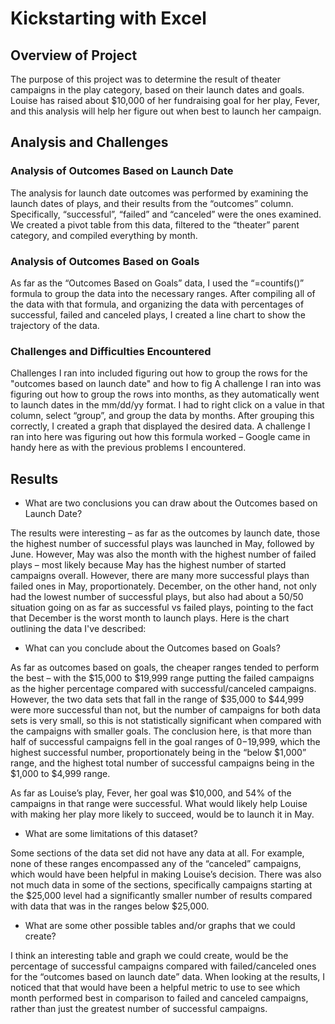 # Kickstarting with Excel

## Overview of Project

The purpose of this project was to determine the result of theater campaigns in the play category, based on their launch dates and goals. Louise has raised about $10,000 of her fundraising goal for her play, Fever, and this analysis will help her figure out when best to launch her campaign.

## Analysis and Challenges

### Analysis of Outcomes Based on Launch Date
The analysis for launch date outcomes was performed by examining the launch dates of plays, and their results from the “outcomes” column. Specifically, “successful”, “failed” and “canceled” were the ones examined. We created a pivot table from this data, filtered to the “theater” parent category, and compiled everything by month. 
	
### Analysis of Outcomes Based on Goals
As far as the “Outcomes Based on Goals” data, I used the “=countifs()” formula to group the data into the necessary ranges. After compiling all of the data with that formula, and organizing the data with percentages of successful, failed and canceled plays, I created a line chart to show the trajectory of the data.

### Challenges and Difficulties Encountered
Challenges I ran into included figuring out how to group the rows for the "outcomes based on launch date" and how to fig
A challenge I ran into was figuring out how to group the rows into months, as they automatically went to launch dates in the mm/dd/yy format. I had to right click on a value in that column, select “group”, and group the data by months. After grouping this correctly, I created a graph that displayed the desired data. 
A challenge I ran into here was figuring out how this formula worked – Google came in handy here as with the previous problems I encountered.

## Results 

- What are two conclusions you can draw about the Outcomes based on Launch Date?

The results were interesting – as far as the outcomes by launch date, those the highest number of successful plays was launched in May, followed by June. However, May was also the month with the highest number of failed plays – most likely because May has the highest number of started campaigns overall. However, there are many more successful plays than failed ones in May, proportionately. December, on the other hand, not only had the lowest number of successful plays, but also had about a 50/50 situation going on as far as successful vs failed plays, pointing to the fact that December is the worst month to launch plays. 
Here is the chart outlining the data I've described:

- What can you conclude about the Outcomes based on Goals?

As far as outcomes based on goals, the cheaper ranges tended to perform the best – with the $15,000 to $19,999 range putting the failed campaigns as the higher percentage compared with successful/canceled campaigns. However, the two data sets that fall in the range of $35,000 to $44,999 were more successful than not, but the number of campaigns for both data sets is very small, so this is not statistically significant when compared with the campaigns with smaller goals. The conclusion here, is that more than half of successful campaigns fell in the goal ranges of $0-$19,999, which the highest successful number, proportionately being in the “below $1,000” range, and the highest total number of successful campaigns being in the $1,000 to $4,999 range. 

As far as Louise’s play, Fever, her goal was $10,000, and 54% of the campaigns in that range were successful. What would likely help Louise with making her play more likely to succeed, would be to launch it in May. 

- What are some limitations of this dataset?

Some sections of the data set did not have any data at all. For example, none of these ranges encompassed any of the “canceled” campaigns, which would have been helpful in making Louise’s decision. There was also not much data in some of the sections, specifically campaigns starting at the $25,000 level had a significantly smaller number of results compared with data that was in the ranges below $25,000.

-	What are some other possible tables and/or graphs that we could create?

I think an interesting table and graph we could create, would be the percentage of successful campaigns compared with failed/canceled ones for the “outcomes based on launch date” data. When looking at the results, I noticed that that would have been a helpful metric to use to see which month performed best in comparison to failed and canceled campaigns, rather than just the greatest number of successful campaigns.

